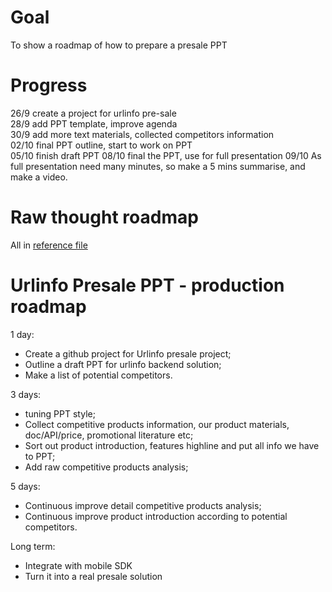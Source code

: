 # Goal
To show a roadmap of how to prepare a presale PPT

# Progress
26/9    create a project for urlinfo pre-sale   
28/9    add PPT template, improve agenda   
30/9    add more text materials, collected competitors information   
02/10   final PPT outline, start to work on PPT   
05/10   finish draft PPT
08/10   final the PPT, use for full presentation
09/10   As full presentation need many minutes, so make a 5 mins summarise, and make a video.

# Raw thought roadmap
All in [reference file](../master/raw_materials/reference.txt)

# Urlinfo Presale PPT - production roadmap

1 day:
* Create a github project for Urlinfo presale project;
* Outline a draft PPT for urlinfo backend solution;
* Make a list of potential competitors.

3 days:
* tuning PPT style;
* Collect competitive products information, our product materials, doc/API/price, promotional literature etc;
* Sort out product introduction, features highline and put all info we have to PPT;
* Add raw competitive products analysis;

5 days:
* Continuous improve detail competitive products analysis;
* Continuous improve product introduction according to potential competitors.


Long term:
* Integrate with mobile SDK
* Turn it into a real presale solution 
